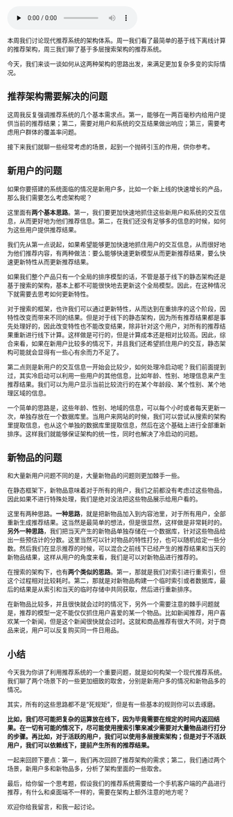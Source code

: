 <audio id="audio" title="075 | 现代推荐架构剖析之三：复杂现代推荐架构漫谈" controls="" preload="none"><source id="mp3" src="https://static001.geekbang.org/resource/audio/90/c5/90f82b7f1c60b571280c6783b21814c5.mp3"></audio>

本周我们讨论现代推荐系统的架构体系。周一我们看了最简单的基于线下离线计算的推荐架构，周三我们聊了基于多层搜索架构的推荐系统。

今天，我们来谈一谈如何从这两种架构的思路出发，来满足更加复杂多变的实际情况。

## 推荐架构需要解决的问题

这周我反复强调推荐系统的几个基本需求点。第一，能够在一两百毫秒内给用户提供当前的推荐结果；第二，需要对用户和系统的交互结果做出响应；第三，需要考虑用户群体的覆盖率问题。

接下来我们就聊一些经常考虑的场景，起到一个抛砖引玉的作用，供你参考。

## 新用户的问题

如果你要搭建的系统面临的情况是新用户多，比如一个新上线的快速增长的产品，那么我们需要怎么考虑架构呢？

这里面有**两个基本思路**。第一，我们要更加快速地抓住这些新用户和系统的交互信息，从而更好地为他们推荐信息。第二，在我们还没有足够多的信息的时候，如何为这些用户提供推荐结果。

我们先从第一点说起，如果希望能够更加快速地抓住用户的交互信息，从而很好地为他们推荐内容，有两种做法：要么能够快速更新模型从而更新推荐结果，要么快速更新特性从而更新推荐结果。

如果我们整个产品只有一个全局的排序模型的话，不管是基于线下的静态架构还是基于搜索的架构，基本上都不可能很快地去更新这个全局模型。因此，在这种情况下就需要去思考如何更新特性。

对于搜索的框架，也许我们可以通过更新特性，从而达到在重排序的这个阶段，因特性改变而带来不同的结果。但是对于线下的静态架构，因为所有推荐结果都是事先处理好的，因此改变特性也不能改变结果，除非针对这个用户，对所有的推荐结果重新进行线下计算。这样做是可行的，但是计算成本还是相对比较高。因此，综合来看，如果在新用户比较多的情况下，并且我们还希望抓住用户的交互，静态架构可能就会显得有一些心有余而力不足了。

第二点则是新用户的交互信息一开始会比较少，如何处理冷启动呢？我们前面提到过，其实冷启动可以利用一些用户的其他信息，比如年龄、性别、地理信息来产生推荐结果。我们可以为用户显示当前比较流行的在某个年龄段、某个性别、某个地理区域的信息。

一个简单的思路是，这些年龄、性别、地域的信息，可以每个小时或者每天更新一次，单独存放在一个数据库里。当用户来网站的时候，我们可以尝试从搜索的架构里提取信息，也从这个单独的数据库里提取信息，然后在这个基础上进行全部重新排序。这样我们就能够保证架构的统一性，同时也解决了冷启动的问题。

## 新物品的问题

和大量新用户问题不同的是，大量新物品的问题则更加棘手一些。

在静态框架下，新物品意味着对于所有的用户，我们之前都没有考虑过这些物品，因此如果不进行特殊处理，我们是绝对没法把这些物品展示给用户看的。

这里有两种思路。**一种思路**，就是把新物品加入到内容池里，对于所有用户，全部重新生成推荐结果。这当然是最简单的想法，但是很显然，这样做是非常耗时的。**另外一种思路**，我们把当天产生的新物品单独存储在一个数据库，针对这些物品给出一些预估计的分数。这里当然可以针对物品的特性打分，也可以随机给定一些分数。然后我们在显示推荐的时候，可以混合之前线下已经产生的推荐结果和当天的新物品结果，这样从用户的角度来看，我们是可以对新物品进行推荐的。

在搜索的架构下，也有**两个类似的思路**。第一，那就是我们对索引进行重索引，但这个过程相对比较耗时。第二，那就是对新物品构建一个临时索引或者数据库，最后的结果是从索引和当天的临时存储中共同获取，然后进行重新排序。

在新物品比较多，并且很快就会过时的情况下，另外一个需要注意的棘手问题就是，推荐的模型一定不能仅仅抓住用户喜爱的某一个物品。比如新闻推荐，用户喜欢某一个新闻，但是这个新闻很快就会过时。这就和商品推荐有很大不同，对于商品来说，用户可以反复购买同一件日用品。

## 小结

今天我为你讲了利用推荐系统的一个重要问题，就是如何构架一个现代推荐系统。我们聊了两个场景下的一些更加细致的取舍，分别是新用户多的情况和新物品多的情况。

其实，所有的这些思路都不是“死规矩”，但是有一些基本的规则你可以去琢磨。

**比如，我们尽可能把复杂的运算放在线下，因为毕竟需要在规定的时间内返回结果。在一切有可能的情况下，尽可能使用搜索引擎来减少需要对大量物品进行打分的步骤。再比如，对于活跃的用户，我们可以使用多层搜索架构；但是对于不活跃用户，我们可以依赖线下，提前产生所有的推荐结果。**

一起来回顾下要点：第一，我们再次回顾了推荐架构的需求；第二，我们通过两个场景，新用户多和新物品多，分析了架构里面的一些取舍。

最后，给你留一个思考题，假设我们的推荐系统需要给一个手机客户端的产品进行推荐，有什么和桌面端不一样的，需要在架构上额外注意的地方呢？

欢迎你给我留言，和我一起讨论。


